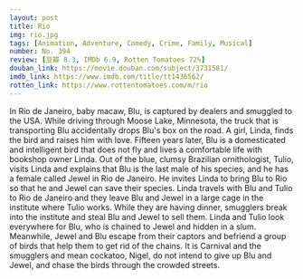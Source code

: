 ```yaml
---
layout: post 
title: Rio
img: rio.jpg
tags: [Animation, Adventure, Comedy, Crime, Family, Musical]
number: No. 394
review: [豆瓣 8.3, IMDb 6.9, Rotten Tomatoes 72%]
douban_link: https://movie.douban.com/subject/3731581/
imdb_link: https://www.imdb.com/title/tt1436562/
rotten_link: https://www.rottentomatoes.com/m/rio
---
```


In Rio de Janeiro, baby macaw, Blu, is captured by dealers and smuggled to the USA. While driving through Moose Lake, Minnesota, the truck that is transporting Blu accidentally drops Blu's box on the road. A girl, Linda, finds the bird and raises him with love. Fifteen years later, Blu is a domesticated and intelligent bird that does not fly and lives a comfortable life with bookshop owner Linda. Out of the blue, clumsy Brazilian ornithologist, Tulio, visits Linda and explains that Blu is the last male of his species, and he has a female called Jewel in Rio de Janeiro. He invites Linda to bring Blu to Rio so that he and Jewel can save their species. Linda travels with Blu and Tulio to Rio de Janeiro and they leave Blu and Jewel in a large cage in the institute where Tulio works. While they are having dinner, smugglers break into the institute and steal Blu and Jewel to sell them. Linda and Tulio look everywhere for Blu, who is chained to Jewel and hidden in a slum. Meanwhile, Jewel and Blu escape from their captors and befriend a group of birds that help them to get rid of the chains. It is Carnival and the smugglers and mean cockatoo, Nigel, do not intend to give up Blu and Jewel, and chase the birds through the crowded streets.